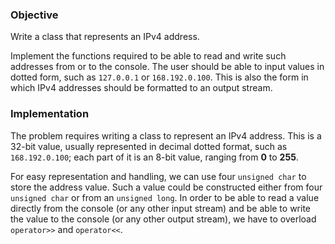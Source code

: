 ### Objective

Write a class that represents an IPv4 address. 

Implement the functions required to be able to read and write such addresses from or to the console. The user should be able to input values in dotted form, such as `127.0.0.1` or `168.192.0.100`. This is also the form in which IPv4 addresses should be formatted to an output stream.

### Implementation

The problem requires writing a class to represent an IPv4 address. This is a 32-bit value, usually represented in decimal dotted format, such as `168.192.0.100`; each part of it is an 8-bit value, ranging from **0** to **255**. 

For easy representation and handling, we can use four `unsigned char` to store the address value. Such a value could be constructed either from four `unsigned char` or from an `unsigned long`. In order to be able to read a value directly from the console (or any other input stream) and be able to write the value to the console (or any other output stream), we have to overload `operator>>` and `operator<<`.